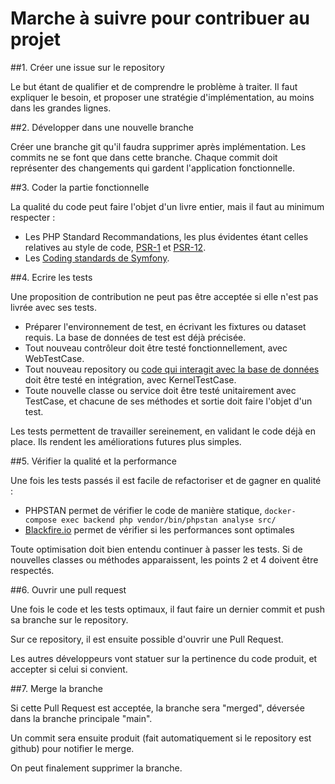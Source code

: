 # Marche à suivre pour contribuer au projet

##1. Créer une issue sur le repository

Le but étant de qualifier et de comprendre le problème à traiter.
Il faut expliquer le besoin, et proposer une stratégie d'implémentation, au moins dans les grandes lignes.

##2. Développer dans une nouvelle branche

Créer une branche git qu'il faudra supprimer après implémentation.
Les commits ne se font que dans cette branche.
Chaque commit doit représenter des changements qui gardent l'application fonctionnelle.

##3. Coder la partie fonctionnelle

La qualité du code peut faire l'objet d'un livre entier, mais il faut au minimum respecter :
* Les PHP Standard Recommandations, les plus évidentes étant celles relatives au style de code, 
[PSR-1](https://www.php-fig.org/psr/psr-1/) et [PSR-12](https://www.php-fig.org/psr/psr-12/).
* Les [Coding standards de Symfony](https://symfony.com/doc/current/contributing/code/standards.html).

##4. Ecrire les tests

Une proposition de contribution ne peut pas être acceptée si elle n'est pas livrée avec ses tests.

* Préparer l'environnement de test, en écrivant les fixtures ou dataset requis. 
  La base de données de test est déjà précisée.
* Tout nouveau contrôleur doit être testé fonctionnellement, avec WebTestCase.
* Tout nouveau repository ou [code qui interagit avec la base de données](https://symfony.com/doc/current/testing/database.html#functional-testing-of-a-doctrine-repository) doit être testé en intégration, avec KernelTestCase.
* Toute nouvelle classe ou service doit être testé unitairement avec TestCase, et chacune de ses méthodes et sortie doit faire l'objet d'un test.

Les tests permettent de travailler sereinement, en validant le code déjà en place. Ils rendent les améliorations futures plus simples.

##5. Vérifier la qualité et la performance

Une fois les tests passés il est facile de refactoriser et de gagner en qualité :

* PHPSTAN permet de vérifier le code de manière statique, `docker-compose exec backend php vendor/bin/phpstan analyse src/`
* [Blackfire.io](https://blackfire.io) permet de vérifier si les performances sont optimales

Toute optimisation doit bien entendu continuer à passer les tests. Si de nouvelles classes ou méthodes apparaissent, les points 2 et 4 doivent être respectés.

##6. Ouvrir une pull request

Une fois le code et les tests optimaux, il faut faire un dernier commit et push sa branche sur le repository.

Sur ce repository, il est ensuite possible d'ouvrir une Pull Request.

Les autres développeurs vont statuer sur la pertinence du code produit, et accepter si celui si convient.

##7. Merge la branche

Si cette Pull Request est acceptée, la branche sera "merged", déversée dans la branche principale "main".

Un commit sera ensuite produit (fait automatiquement si le repository est github) pour notifier le merge.

On peut finalement supprimer la branche.